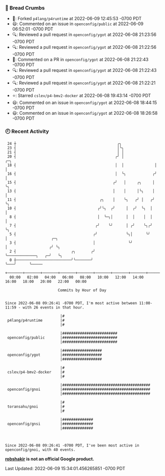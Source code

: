 ### 🍞 Bread Crumbs

 * 🍴: Forked `p4lang/p4runtime` at 2022-06-09 12:45:53 -0700 PDT
 * 😃: Commented on an issue in `openconfig/public` at 2022-06-09 06:52:01 -0700 PDT
 * 🔍: Reviewed a pull request in  `openconfig/ygot` at 2022-06-08 21:23:56 -0700 PDT
 * 🔍: Reviewed a pull request in  `openconfig/ygot` at 2022-06-08 21:22:56 -0700 PDT
 * 💬: Commented on a PR in  `openconfig/ygot` at 2022-06-08 21:22:43 -0700 PDT
 * 🔍: Reviewed a pull request in  `openconfig/ygot` at 2022-06-08 21:22:43 -0700 PDT
 * 🔍: Reviewed a pull request in  `openconfig/ygot` at 2022-06-08 21:22:21 -0700 PDT
 * ⭐️: Starred `cslev/p4-bmv2-docker` at 2022-06-08 19:43:14 -0700 PDT
 * 😃: Commented on an issue in `openconfig/ygot` at 2022-06-08 18:44:15 -0700 PDT
 * 😃: Commented on an issue in `openconfig/ygot` at 2022-06-08 18:26:58 -0700 PDT

### 🕘 Recent Activity
```
 24 ┼                                              ╭╮
 23 ┤                                              │╰╮
 21 ┤                                              │ │
 20 ┤                                             ╭╯ │              ╭─╮
 18 ┤                                             │  │              │ │
 16 ┤                                             │  ╰╮            ╭╯ │
 15 ┤                                            ╭╯   │     ╭╮     │  ╰╮
 13 ┤                                            │    │     │╰╮    │   │
 11 ┤                                      ╭╮    │    ╰╮   ╭╯ │   ╭╯   ╰╮
 10 ┤                                     ╭╯╰╮  ╭╯     │  ╭╯  ╰╮  │     │
  8 ┤                                     │  ╰─╮│      │  │    │  │     │
  7 ┤                                    ╭╯    ╰╯      │ ╭╯    ╰╮╭╯     ╰╮
  5 ┤                                   ╭╯             ╰╮│      ╰╯       │                    ╭─╮
  3 ┤                                   │               ╰╯               │                   ╭╯ ╰╮
  2 ┤                         ╭╮       ╭╯                                ╰─────────────╮   ╭─╯   ╰╮
  0 ┼─────────────────────────╯╰───────╯                                               ╰───╯      ╰─────
    +───────+───────+───────+───────+───────+───────+───────+───────+───────+───────+───────+───────+────
  00:00   02:00   04:00   06:00   08:00   10:00   12:00   14:00   16:00   18:00   20:00   22:00   00:00   

						Commits by Hour of Day


Since 2022-06-08 09:26:41 -0700 PDT, I'm most active between 11:00-11:59 - with 26 events in that hour.

```



```
                         |#
 p4lang/p4runtime        |#
                         |#

                         |#########################
 openconfig/public       |#########################
                         |#########################

                         |##################
 openconfig/ygot         |##################
                         |##################

                         |#
 cslev/p4-bmv2-docker    |#
                         |#

                         |########################################
 openconfig/gnoi         |########################################
                         |########################################

                         |#
 toransahu/gnoi          |#
                         |#

                         |##############
 openconfig/gnsi         |##############
                         |##############



Since 2022-06-08 09:26:41 -0700 PDT, I've been most active in openconfig/gnoi, with 40 events.

```
**[robshakir](mailto:robjs@google.com) is not an official Google product.**  


Last Updated: 2022-06-09 15:34:01.456265851 -0700 PDT
